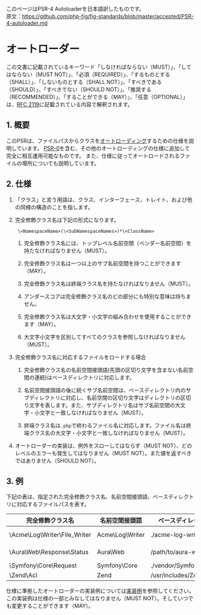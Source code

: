 このページはPSR-4 Autoloaderを日本語訳したものです。  
原文：https://github.com/php-fig/fig-standards/blob/master/accepted/PSR-4-autoloader.md

<!--
# Autoloader
-->
# オートローダー

<!--
The key words "MUST", "MUST NOT", "REQUIRED", "SHALL", "SHALL NOT", "SHOULD", "SHOULD NOT", "RECOMMENDED", "MAY", and "OPTIONAL" in this document are to be interpreted as described in [RFC 2119](http://tools.ietf.org/html/rfc2119).
-->
この文書に記載されているキーワード「しなければならない（MUST）」、「してはならない（MUST NOT）」、「必須（REQUIRED）」、「するものとする（SHALL）」、「しないものとする（SHALL NOT）」、「すべきである（SHOULD）」、「すべきでない（SHOULD NOT）」、「推奨する（RECOMMENDED）」、「することができる（MAY）」、「任意（OPTIONAL）」は、[RFC 2119](http://tools.ietf.org/html/rfc2119)に記載されている内容で解釈されます。


<!--
## 1. Overview
-->
## 1. 概要


<!--
This PSR describes a specification for [autoloading](http://php.net/autoload) classes from file paths. 
It is fully interoperable, and can be used in addition to any other autoloading specification, including [PSR-0](https://github.com/php-fig/fig-standards/blob/master/accepted/PSR-0.md). 
This PSR also describes where to place files that will be autoloaded according to the specification.
-->
このPSRは、ファイルパスからクラスを[オートローディング](http://php.net/autoload)するための仕様を説明しています。
[PSR-0](https://github.com/sawarame/fig-standards-jp/blob/master/accepted/PSR-0.md)を含む、その他のオートローディングの仕様に追加して完全に相互運用可能なものです。
また、仕様に従ってオートロードされるファイルの場所についても説明しています。

<!--
## 2. Specification
-->
## 2. 仕様

<!--
1. The term "class" refers to classes, interfaces, traits, and other similar structures.
-->
1. 「クラス」と言う用語は、クラス、インターフェース、トレイト、および他の同様の構造のことを指します。

<!--
2. A fully qualified class name has the following form:

        \<NamespaceName>(\<SubNamespaceNames>)*\<ClassName>

    1. The fully qualified class name MUST have a top-level namespace name, also known as a "vendor namespace".

    2. The fully qualified class name MAY have one or more sub-namespace names.

    3. The fully qualified class name MUST have a terminating class name.

    4. Underscores have no special meaning in any portion of the fully qualified class name.

    5. Alphabetic characters in the fully qualified class name MAY be any combination of lower case and upper case.

    6. All class names MUST be referenced in a case-sensitive fashion.
-->
2. 完全修飾クラス名は下記の形式になります。

        \<NamespaceName>(\<SubNamespaceNames>)*\<ClassName>
    
    1. 完全修飾クラス名には、トップレベル名前空間（ベンダー名前空間）を持たなければなりません（MUST）。

    2. 完全修飾クラス名は一つ以上のサブ名前空間を持つことができます（MAY）。

    3. 完全修飾クラス名は終端クラス名を持たなければなりません（MUST）。

    4. アンダースコアは完全修飾クラス名のどの部分にも特別な意味は持ちません。

    5. 完全修飾クラス名は大文字・小文字の組み合わせを使用することができます（MAY）。
    
    6. 大文字小文字を区別してすべてのクラスを参照しなければなりません（MUST）。

<!--
3. When loading a file that corresponds to a fully qualified class name ...

    1. A contiguous series of one or more leading namespace and sub-namespace names, not including the leading namespace separator, in the fully qualified class name (a "namespace prefix") corresponds to at least one "base directory".

    2. The contiguous sub-namespace names after the "namespace prefix" correspond to a subdirectory within a "base directory", in which the namespace separators represent directory separators. The subdirectory name MUST match the case of the sub-namespace names.

    3. The terminating class name corresponds to a file name ending in `.php`.
    The file name MUST match the case of the terminating class name.
-->
3. 完全修飾クラス名に対応するファイルをロードする場合

    1. 完全修飾クラス名の名前空間接頭語(先頭の区切り文字を含まない名前空間の連続)はベースディレクトリに対応します。

    2. 名前空間接頭語の後に続くサブ名前空間は、ベースディレクトリ内のサブディレクトリに対応し、名前空間の区切り文字はディレクトリの区切り文字を表します。また、サブディレクトリ名はサブ名前空間の大文字・小文字と一致しなければなりません（MUST）。

    3. 終端クラス名は`.php`で終わるファイル名に対応します。ファイル名は終端クラス名の大文字・小文字と一致しなければなりません（MUST）。

<!--
Autoloader implementations MUST NOT throw exceptions, MUST NOT raise errors of any level, and SHOULD NOT return a value.
-->
4. オートローダーの実装は、例外をスローしてはならず（MUST NOT）、どのレベルのエラーも発生してはなりません（MUST NOT）。また値を返すべきではありません（SHOULD NOT）。


<!--
## 3. Examples
-->
## 3. 例

<!--
The table below shows the corresponding file path for a given fully qualified class name, namespace prefix, and base directory.

| Fully Qualified Class Name    | Namespace Prefix   | Base Directory           | Resulting File Path
| ----------------------------- |--------------------|--------------------------|-------------------------------------------
| \Acme\Log\Writer\File_Writer  | Acme\Log\Writer    | ./acme-log-writer/lib/   | ./acme-log-writer/lib/File_Writer.php
| \Aura\Web\Response\Status     | Aura\Web           | /path/to/aura-web/src/   | /path/to/aura-web/src/Response/Status.php
| \Symfony\Core\Request         | Symfony\Core       | ./vendor/Symfony/Core/   | ./vendor/Symfony/Core/Request.php
| \Zend\Acl                     | Zend               | /usr/includes/Zend/      | /usr/includes/Zend/Acl.php
-->

下記の表は、指定された完全修飾クラス名、名前空間接頭語、ベースディレクトリに対応するファイルパスを表す。

| 完全修飾クラス名 | 名前空間接頭語 | ベースディレクトリ | ファイルパス |
|-|-|-|-|
| \Acme\Log\Writer\File_Writer  | Acme\Log\Writer    | ./acme-log-writer/lib/   | ./acme-log-writer/lib/File_Writer.php
| \Aura\Web\Response\Status     | Aura\Web           | /path/to/aura-web/src/   | /path/to/aura-web/src/Response/Status.php
| \Symfony\Core\Request         | Symfony\Core       | ./vendor/Symfony/Core/   | ./vendor/Symfony/Core/Request.php
| \Zend\Acl                     | Zend               | /usr/includes/Zend/      | /usr/includes/Zend/Acl.php

<!--
For example implementations of autoloaders conforming to the specification, please see the [examples file](https://github.com/php-fig/fig-standards/blob/master/accepted/PSR-4-autoloader-examples.md). 
Example implementations MUST NOT be regarded as part of the specification and MAY change at any time.
-->
仕様に準拠したオートローダーの実装例については[実装例](https://github.com/sawarame/fig-standards-jp/blob/master/accepted/PSR-4-autoloader-examples.md)を参照してください。この実装例は仕様の一部とみなしてはなりません（MUST NOT）。そしていつでも変更することができます（MAY）。
